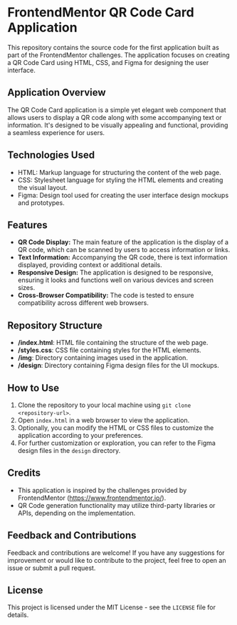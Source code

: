 # FrontendMentor QR Code Card Application

This repository contains the source code for the first application built as part of the FrontendMentor challenges. The application focuses on creating a QR Code Card using HTML, CSS, and Figma for designing the user interface.

## Application Overview
The QR Code Card application is a simple yet elegant web component that allows users to display a QR code along with some accompanying text or information. It's designed to be visually appealing and functional, providing a seamless experience for users.

## Technologies Used
- HTML: Markup language for structuring the content of the web page.
- CSS: Stylesheet language for styling the HTML elements and creating the visual layout.
- Figma: Design tool used for creating the user interface design mockups and prototypes.

## Features
- **QR Code Display:** The main feature of the application is the display of a QR code, which can be scanned by users to access information or links.
- **Text Information:** Accompanying the QR code, there is text information displayed, providing context or additional details.
- **Responsive Design:** The application is designed to be responsive, ensuring it looks and functions well on various devices and screen sizes.
- **Cross-Browser Compatibility:** The code is tested to ensure compatibility across different web browsers.

## Repository Structure
- **/index.html**: HTML file containing the structure of the web page.
- **/styles.css**: CSS file containing styles for the HTML elements.
- **/img**: Directory containing images used in the application.
- **/design**: Directory containing Figma design files for the UI mockups.

## How to Use
1. Clone the repository to your local machine using `git clone <repository-url>`.
2. Open `index.html` in a web browser to view the application.
3. Optionally, you can modify the HTML or CSS files to customize the application according to your preferences.
4. For further customization or exploration, you can refer to the Figma design files in the `design` directory.

## Credits
- This application is inspired by the challenges provided by FrontendMentor (https://www.frontendmentor.io/).
- QR Code generation functionality may utilize third-party libraries or APIs, depending on the implementation.

## Feedback and Contributions
Feedback and contributions are welcome! If you have any suggestions for improvement or would like to contribute to the project, feel free to open an issue or submit a pull request.

## License
This project is licensed under the MIT License - see the `LICENSE` file for details.
